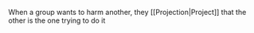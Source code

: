 When a group wants to harm another, they [[Projection|Project]] that the other is the one trying to do it